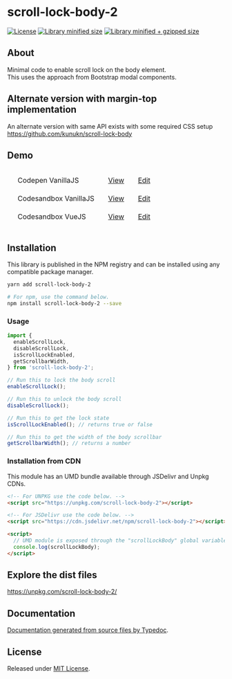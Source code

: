 # scroll-lock-body-2

[![License](https://badgen.net/github/license/kunukn/scroll-lock-body-2)](./LICENSE)
[![Library minified size](https://badgen.net/bundlephobia/min/scroll-lock-body-2)](https://bundlephobia.com/result?p=scroll-lock-body-2)
[![Library minified + gzipped size](https://badgen.net/bundlephobia/minzip/scroll-lock-body-2)](https://bundlephobia.com/result?p=scroll-lock-body-2)

## About

Minimal code to enable scroll lock on the body element.<br>
This uses the approach from Bootstrap modal components.

## Alternate version with margin-top implementation

An alternate version with same API exists with some required CSS setup<br>
https://github.com/kunukn/scroll-lock-body

## Demo

<table style="border-spacing: 16px;border-collapse: separate;">

<tr><td>Codepen VanillaJS</td>
<td><a href="https://codepen.io/kunukn/full/mdWymRj" target="_blank" rel="noopener noreferrer">View</a></td>
<td> <a href="https://codepen.io/kunukn/pen/mdWymRj" target="_blank" rel="noopener noreferrer">Edit</a></td>
</tr>

<tr>
<td>Codesandbox VanillaJS</td>
<td><a href="https://vd53k.csb.app/" target="_blank" rel="noopener noreferrer">View</a></td><td> <a href="https://codesandbox.io/s/scroll-lock-body-2-demo-vd53k" target="_blank" rel="noopener noreferrer">Edit</a>
</td>
</tr>

<tr><td>Codesandbox VueJS</td>
<td><a href="https://pr4ph.csb.app" target="_blank" rel="noopener noreferrer">View</a></td>
<td><a href="https://codesandbox.io/s/vue-scroll-lock-body-2-demo-pr4ph" target="_blank" rel="noopener noreferrer">Edit</a></td>
</tr>
</table>

## Installation

This library is published in the NPM registry and can be installed using any compatible package manager.

```sh
yarn add scroll-lock-body-2

# For npm, use the command below.
npm install scroll-lock-body-2 --save
```

### Usage

```js
import {
  enableScrollLock,
  disableScrollLock,
  isScrollLockEnabled,
  getScrollbarWidth,
} from 'scroll-lock-body-2';

// Run this to lock the body scroll
enableScrollLock();

// Run this to unlock the body scroll
disableScrollLock();

// Run this to get the lock state
isScrollLockEnabled(); // returns true or false

// Run this to get the width of the body scrollbar
getScrollbarWidth(); // returns a number
```

### Installation from CDN

This module has an UMD bundle available through JSDelivr and Unpkg CDNs.

```html
<!-- For UNPKG use the code below. -->
<script src="https://unpkg.com/scroll-lock-body-2"></script>

<!-- For JSDelivr use the code below. -->
<script src="https://cdn.jsdelivr.net/npm/scroll-lock-body-2"></script>

<script>
  // UMD module is exposed through the "scrollLockBody" global variable.
  console.log(scrollLockBody);
</script>
```

## Explore the dist files

https://unpkg.com/scroll-lock-body-2/

## Documentation

[Documentation generated from source files by Typedoc](./docs/README.md).

## License

Released under [MIT License](./LICENSE).
